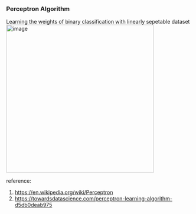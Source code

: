 ### Perceptron Algorithm
Learning the weights of binary classification with linearly sepetable dataset  
<img width="400" alt="image" src="https://user-images.githubusercontent.com/40763359/169670921-fd39dc90-4d8f-4666-bc82-15b5d88a5aca.png">


reference: 
1) https://en.wikipedia.org/wiki/Perceptron
2) https://towardsdatascience.com/perceptron-learning-algorithm-d5db0deab975
